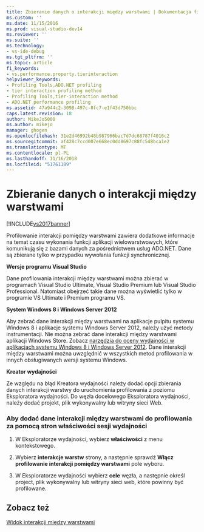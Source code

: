 ```yaml
---
title: Zbieranie danych o interakcji między warstwami | Dokumentacja firmy Microsoft
ms.custom: ''
ms.date: 11/15/2016
ms.prod: visual-studio-dev14
ms.reviewer: ''
ms.suite: ''
ms.technology:
- vs-ide-debug
ms.tgt_pltfrm: ''
ms.topic: article
f1_keywords:
- vs.performance.property.tierinteraction
helpviewer_keywords:
- Profiling Tools,ADO.NET profiling
- tier interaction profiling method
- Profiling Tools,tier-interaction method
- ADO.NET performance profiling
ms.assetid: 47a944c2-3098-497c-8fc7-e1f43d750bbc
caps.latest.revision: 18
author: MikeJo5000
ms.author: mikejo
manager: ghogen
ms.openlocfilehash: 31e2d46992b48b987966bac7d7dc68787f4016c2
ms.sourcegitcommit: af428c7ccd007e668ec0dd8697c88fc5d8bca1e2
ms.translationtype: MT
ms.contentlocale: pl-PL
ms.lasthandoff: 11/16/2018
ms.locfileid: "51761189"
---
```

# <a name="collecting-tier-interaction-data"></a>Zbieranie danych o interakcji między warstwami
[!INCLUDE[vs2017banner](../includes/vs2017banner.md)]

Profilowanie interakcji pomiędzy warstwami zawiera dodatkowe informacje na temat czasu wykonania funkcji aplikacji wielowarstwowych, które komunikują się z bazami danych za pośrednictwem usług ADO.NET. Dane są zbierane tylko w przypadku wywołania funkcji synchronicznej.  
  
 **Wersje programu Visual Studio**  
  
 Dane profilowania interakcji między warstwami można zbierać w programach Visual Studio Ultimate, Visual Studio Premium lub Visual Studio Professional. Natomiast obejrzeć takie dane można wyświetlić tylko w programie VS Ultimate i Premium programu VS.  
  
 **System Windows 8 i Windows Server 2012**  
  
 Aby zebrać dane interakcji między warstwami na aplikacje pulpitu systemu Windows 8 i aplikacje systemu Windows Server 2012, należy użyć metody instrumentacji. Nie można zebrać dane interakcji między warstwami aplikacji Windows Store. Zobacz [narzędzia do oceny wydajności w aplikacjach systemu Windows 8 i Windows Server 2012](../profiling/performance-tools-on-windows-8-and-windows-server-2012-applications.md). Dane interakcji między warstwami można uwzględnić w wszystkich metod profilowania w innych obsługiwanych wersji systemu Windows.  
  
 **Kreator wydajności**  
  
 Ze względu na błąd Kreatora wydajności należy dodać opcji zbierania danych interakcji warstwy do uruchomienia profilowania z poziomu Eksploratora wydajności. Do węzła docelowego Eksploratora wydajności, należy dodać projekt, plik wykonywalny lub witryny sieci Web.  
  
### <a name="to-add-tier-interaction-data-to-a-profiling-run-by-using-the-performance-session-property-pages"></a>Aby dodać dane interakcji między warstwami do profilowania za pomocą stron właściwości sesji wydajności  
  
1.  W Eksploratorze wydajności, wybierz **właściwości** z menu kontekstowego.  
  
2.  Wybierz **interakcje warstw** strony, a następnie sprawdź **Włącz profilowanie interakcji pomiędzy warstwami** pole wyboru.  
  
3.  W Eksploratorze wydajności wybierz **cele** węzła, a następnie określ project, plik wykonywalny lub witryny sieci web, które powinny być profilowane.  
  
## <a name="see-also"></a>Zobacz też  
 [Widok interakcji między warstwami](../profiling/tier-interactions-view.md)




